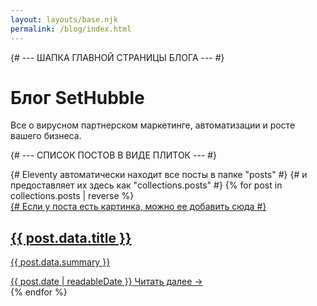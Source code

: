 ```yaml
---
layout: layouts/base.njk
permalink: /blog/index.html
---
```


{# --- ШАПКА ГЛАВНОЙ СТРАНИЦЫ БЛОГА --- #}
<div class="blog-header">
  <h1>Блог SetHubble</h1>
  <p>Все о вирусном партнерском маркетинге, автоматизации и росте вашего бизнеса.</p>
</div>

{# --- СПИСОК ПОСТОВ В ВИДЕ ПЛИТОК --- #}
<div class="post-list">
  {# Eleventy автоматически находит все посты в папке "posts" #}
  {# и предоставляет их здесь как "collections.posts" #}
  {% for post in collections.posts | reverse %}
    <a href="{{ post.url }}" class="post-card">
      <article>
        {# Если у поста есть картинка, можно ее добавить сюда #}
        <div class="post-card-content">
          <h2>{{ post.data.title }}</h2>
          <p class="post-card-summary">{{ post.data.summary }}</p>
          <div class="post-card-meta">
            <time datetime="{{ post.date | machineDate }}">{{ post.date | readableDate }}</time>
            <span class="read-more">Читать далее →</span>
          </div>
        </div>
      </article>
    </a>
  {% endfor %}
</div>
